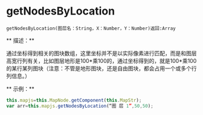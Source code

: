# getNodesByLocation

`getNodesByLocation(图层名：String，X：Number，Y：Number)返回:Array`

** 描述：**

通过坐标得到相关的图块数组，这里坐标并不是以实际像素进行匹配，而是和图层高宽行列有关，比如图层地形是100\*乘100的，通过坐标得到的，就是100\*乘100的某行某列图块（注意：不管是地形图块，还是自由图块，都会占用一个或多个行列信息。）

** 示例：**

```javascript
this.mapjs=this.MapNode.getComponent(this.MapStr);
var arr=this.mapjs.getNodesByLocation(“图 层 1”,50,50);
```



